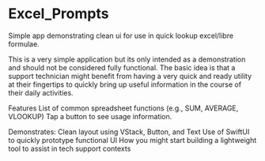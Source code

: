 # Excel_Prompts
Simple app demonstrating clean ui for use in quick lookup excel/libre formulae.

This is a very simple application but its only intended as a demonstration and should not 
be considered fully functional. The basic idea is that a support technician might benefit from
having a very quick and ready utility at their fingertips to quickly bring up useful information
in the course of their daily activities.

Features
List of common spreadsheet functions (e.g., SUM, AVERAGE, VLOOKUP)
Tap a button to see usage information.

Demonstrates:
Clean layout using VStack, Button, and Text
Use of SwiftUI to quickly prototype functional UI
How you might start building a lightweight tool to assist in tech support contexts
